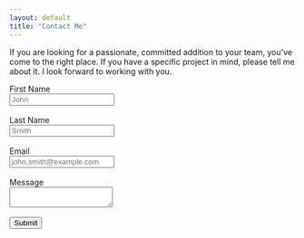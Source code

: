```yaml
---
layout: default
title: "Contact Me"
---
```

If you are looking for a passionate, committed addition to your team, you've come to the right place. If you have a specific project in mind, please tell me about it. I look forward to working with you.
<form name="contact" onSubmit="submit" method="POST" data-netlify="true" netlify-honeypot="bot-field" action="/thank-you">
<label for="fname">First Name</label>
    <br />
    <input type="text" id="fname" name="firstname" placeholder="John">
    <br />
    <br />
    <label for="lname">Last Name</label>
    <br />
    <input type="text" id="lname" name="lastname" placeholder="Smith">
    <br />
    <br />
    <label for="email">Email</label>
    <br />
    <input type="text" id="email" name="email" placeholder="john.smith@example.com">
    <br />
    <br />
    <label for="message">Message</label>
    <br />
    <textarea id="message" name="message" placeholder=""></textarea>
    <br />
    <br />
    <input type="submit" name="submit" value="Submit">
</form>
